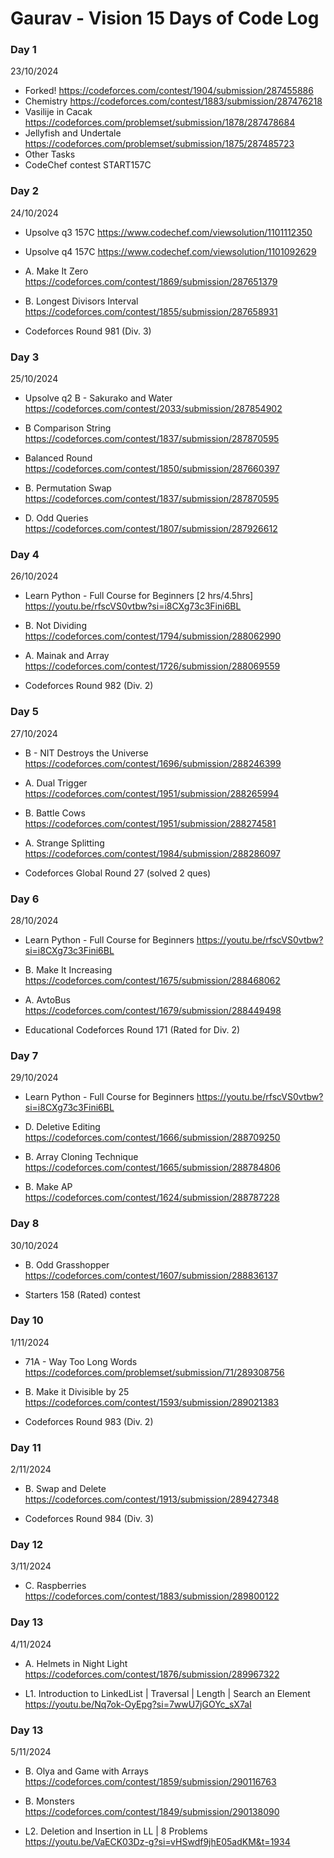 # Gaurav - Vision 15 Days of Code Log

### Day 1

23/10/2024

- Forked!
https://codeforces.com/contest/1904/submission/287455886
- Chemistry
https://codeforces.com/contest/1883/submission/287476218
- Vasilije in Cacak 
https://codeforces.com/problemset/submission/1878/287478684
- Jellyfish and Undertale 
https://codeforces.com/problemset/submission/1875/287485723
- Other Tasks
- CodeChef contest START157C


### Day 2

24/10/2024

- Upsolve q3 157C
https://www.codechef.com/viewsolution/1101112350

- Upsolve q4 157C
https://www.codechef.com/viewsolution/1101092629

- A. Make It Zero
https://codeforces.com/contest/1869/submission/287651379

- B. Longest Divisors Interval
https://codeforces.com/contest/1855/submission/287658931

- Codeforces Round 981 (Div. 3)


### Day 3

25/10/2024

- Upsolve q2 B - Sakurako and Water 
https://codeforces.com/contest/2033/submission/287854902

- B Comparison String
https://codeforces.com/contest/1837/submission/287870595

- Balanced Round
https://codeforces.com/contest/1850/submission/287660397

- B. Permutation Swap
https://codeforces.com/contest/1837/submission/287870595

- D. Odd Queries
https://codeforces.com/contest/1807/submission/287926612



### Day 4

26/10/2024

- Learn Python - Full Course for Beginners [2 hrs/4.5hrs]
https://youtu.be/rfscVS0vtbw?si=i8CXg73c3Fini6BL

- B. Not Dividing
https://codeforces.com/contest/1794/submission/288062990

- A. Mainak and Array
https://codeforces.com/contest/1726/submission/288069559

- Codeforces Round 982 (Div. 2)



### Day 5

27/10/2024

-  B - NIT Destroys the Universe 
https://codeforces.com/contest/1696/submission/288246399

- A. Dual Trigger
https://codeforces.com/contest/1951/submission/288265994

- B. Battle Cows
https://codeforces.com/contest/1951/submission/288274581

- A. Strange Splitting
https://codeforces.com/contest/1984/submission/288286097

- Codeforces Global Round 27 (solved 2 ques)



### Day 6

28/10/2024

- Learn Python - Full Course for Beginners
https://youtu.be/rfscVS0vtbw?si=i8CXg73c3Fini6BL

- B. Make It Increasing
https://codeforces.com/contest/1675/submission/288468062

- A. AvtoBus
https://codeforces.com/contest/1679/submission/288449498

- Educational Codeforces Round 171 (Rated for Div. 2)




### Day 7

29/10/2024

- Learn Python - Full Course for Beginners
https://youtu.be/rfscVS0vtbw?si=i8CXg73c3Fini6BL

- D. Deletive Editing
https://codeforces.com/contest/1666/submission/288709250

- B. Array Cloning Technique
https://codeforces.com/contest/1665/submission/288784806

- B. Make AP
https://codeforces.com/contest/1624/submission/288787228




### Day 8

30/10/2024

- B. Odd Grasshopper
https://codeforces.com/contest/1607/submission/288836137

- Starters 158 (Rated) contest
  



### Day 10

1/11/2024

- 71A - Way Too Long Words 
https://codeforces.com/problemset/submission/71/289308756

- B. Make it Divisible by 25
https://codeforces.com/contest/1593/submission/289021383

- Codeforces Round 983 (Div. 2)



### Day 11

2/11/2024

- B. Swap and Delete
https://codeforces.com/contest/1913/submission/289427348

- Codeforces Round 984 (Div. 3)



### Day 12

3/11/2024

- C. Raspberries
https://codeforces.com/contest/1883/submission/289800122



### Day 13

4/11/2024

- A. Helmets in Night Light
   https://codeforces.com/contest/1876/submission/289967322
  
- L1. Introduction to LinkedList | Traversal | Length | Search an Element
  https://youtu.be/Nq7ok-OyEpg?si=7wwU7jGOYc_sX7aI



### Day 13

5/11/2024

- B. Olya and Game with Arrays
https://codeforces.com/contest/1859/submission/290116763

- B. Monsters
https://codeforces.com/contest/1849/submission/290138090
  
- L2. Deletion and Insertion in LL | 8 Problems
  https://youtu.be/VaECK03Dz-g?si=vHSwdf9jhE05adKM&t=1934


